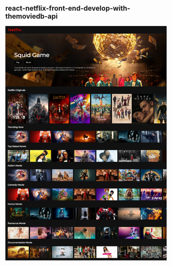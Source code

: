 ## react-netflix-front-end-develop-with-themoviedb-api

<div>
    <img src='./screencapture-localhost-3000-2022-03-21-02_29_49.png' />
</div>